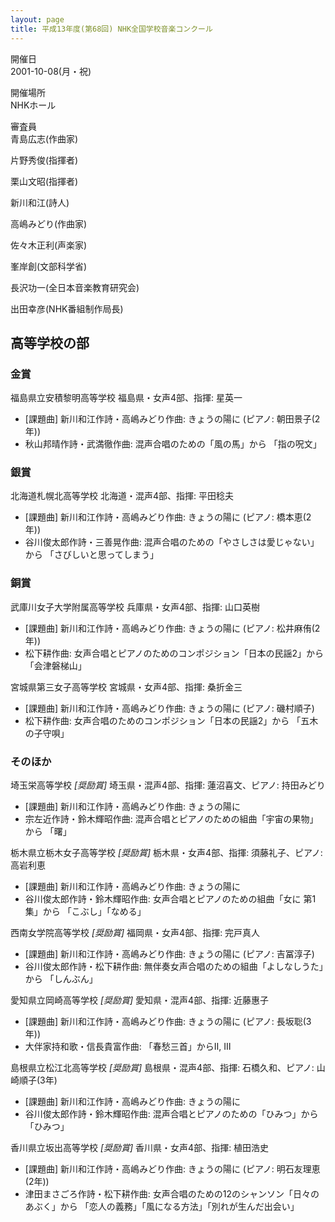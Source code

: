 ```yaml
---
layout: page
title: 平成13年度(第68回) NHK全国学校音楽コンクール
---
```

開催日  
2001-10-08(月・祝)

開催場所  
NHKホール

審査員  
青島広志(作曲家)

片野秀俊(指揮者)

栗山文昭(指揮者)

新川和江(詩人)

高嶋みどり(作曲家)

佐々木正利(声楽家)

峯岸創(文部科学省)

長沢功一(全日本音楽教育研究会)

出田幸彦(NHK番組制作局長)

高等学校の部
------------

### 金賞

<span class="choir-name">福島県立安積黎明高等学校</span>
福島県・女声4部、指揮: 星英一
-   \[課題曲\] 新川和江作詩・高嶋みどり作曲: きょうの陽に (ピアノ: 朝田景子(2年))
-   秋山邦晴作詩・武満徹作曲: 混声合唱のための「風の馬」から 「指の呪文」

### 銀賞

<span class="choir-name">北海道札幌北高等学校</span>
北海道・混声4部、指揮: 平田稔夫
-   \[課題曲\] 新川和江作詩・高嶋みどり作曲: きょうの陽に (ピアノ: 橋本恵(2年))
-   谷川俊太郎作詩・三善晃作曲: 混声合唱のための「やさしさは愛じゃない」から 「さびしいと思ってしまう」

### 銅賞

<span class="choir-name">武庫川女子大学附属高等学校</span>
兵庫県・女声4部、指揮: 山口英樹
-   \[課題曲\] 新川和江作詩・高嶋みどり作曲: きょうの陽に (ピアノ: 松井麻侑(2年))
-   松下耕作曲: 女声合唱とピアノのためのコンポジション「日本の民謡2」から 「会津磐梯山」

<span class="choir-name">宮城県第三女子高等学校</span>
宮城県・女声4部、指揮: 桑折金三
-   \[課題曲\] 新川和江作詩・高嶋みどり作曲: きょうの陽に (ピアノ: 磯村順子)
-   松下耕作曲: 女声合唱のためのコンポジション「日本の民謡2」から 「五木の子守唄」

### そのほか

<span class="choir-name">埼玉栄高等学校</span> *\[奨励賞\]*
埼玉県・混声4部、指揮: 蓮沼喜文、ピアノ: 持田みどり
-   \[課題曲\] 新川和江作詩・高嶋みどり作曲: きょうの陽に
-   宗左近作詩・鈴木輝昭作曲: 混声合唱とピアノのための組曲「宇宙の果物」から 「曙」

<span class="choir-name">栃木県立栃木女子高等学校</span> *\[奨励賞\]*
栃木県・女声4部、指揮: 須藤礼子、ピアノ: 高岩利恵
-   \[課題曲\] 新川和江作詩・高嶋みどり作曲: きょうの陽に
-   谷川俊太郎作詩・鈴木輝昭作曲: 女声合唱とピアノのための組曲「女に 第1集」から 「こぶし」「なめる」

<span class="choir-name">西南女学院高等学校</span> *\[奨励賞\]*
福岡県・女声4部、指揮: 完戸真人
-   \[課題曲\] 新川和江作詩・高嶋みどり作曲: きょうの陽に (ピアノ: 吉冨淳子)
-   谷川俊太郎作詩・松下耕作曲: 無伴奏女声合唱のための組曲「よしなしうた」から 「しんぶん」

<span class="choir-name">愛知県立岡崎高等学校</span> *\[奨励賞\]*
愛知県・混声4部、指揮: 近藤惠子
-   \[課題曲\] 新川和江作詩・高嶋みどり作曲: きょうの陽に (ピアノ: 長坂聡(3年))
-   大伴家持和歌・信長貴富作曲: 「春愁三首」からⅡ, Ⅲ

<span class="choir-name">島根県立松江北高等学校</span> *\[奨励賞\]*
島根県・混声4部、指揮: 石橋久和、ピアノ: 山崎順子(3年)
-   \[課題曲\] 新川和江作詩・高嶋みどり作曲: きょうの陽に
-   谷川俊太郎作詩・鈴木輝昭作曲: 混声合唱とピアノのための「ひみつ」から 「ひみつ」

<span class="choir-name">香川県立坂出高等学校</span> *\[奨励賞\]*
香川県・女声4部、指揮: 植田浩史
-   \[課題曲\] 新川和江作詩・高嶋みどり作曲: きょうの陽に (ピアノ: 明石友理恵(2年))
-   津田まさごろ作詩・松下耕作曲: 女声合唱のための12のシャンソン「日々のあぶく」から 「恋人の義務」「風になる方法」「別れが生んだ出会い」
